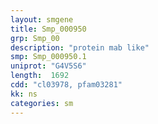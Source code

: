 ```yaml
---
layout: smgene
title: Smp_000950
grp: Smp_00
description: "protein mab like"
smp: Smp_000950.1
uniprot: "G4V5S6"
length:  1692
cdd: "cl03978, pfam03281"
kk: ns
categories: sm
---
```

